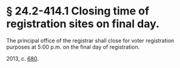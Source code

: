 # § 24.2-414.1 Closing time of registration sites on final day.

<p>The principal office of the registrar shall close for voter registration purposes at 5:00 p.m. on the final day of registration.</p><p>2013, c. <a href='http://lis.virginia.gov/cgi-bin/legp604.exe?131+ful+CHAP0680'>680</a>.</p>